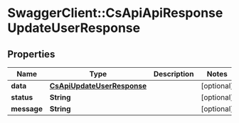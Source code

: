 # SwaggerClient::CsApiApiResponseUpdateUserResponse

## Properties
Name | Type | Description | Notes
------------ | ------------- | ------------- | -------------
**data** | [**CsApiUpdateUserResponse**](CsApiUpdateUserResponse.md) |  | [optional] 
**status** | **String** |  | [optional] 
**message** | **String** |  | [optional] 


